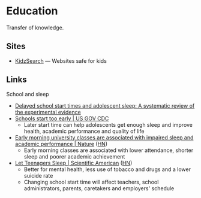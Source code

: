# Education

Transfer of knowledge.

## Sites

- [KidzSearch](https://www.kidzsearch.com/sites.html) — Websites safe for kids

## Links

School and sleep

- [Delayed school start times and adolescent sleep: A systematic review of the experimental evidence](https://www.sciencedirect.com/science/article/abs/pii/S1087079215000891)
- [Schools start too early | US GOV CDC](https://www.cdc.gov/sleep/features/schools-start-too-early.html)
  - Later start time can help adolescents get enough sleep and improve health,
    academic performance and quality of life
- [Early morning university classes are associated with impaired sleep and academic performance | Nature](https://www.nature.com/articles/s41562-023-01531-x)
  ([HN](https://news.ycombinator.com/item?id=34877691))
  - Early morning classes are associated with lower attendance, shorter sleep
    and poorer academic achievement
- [Let Teenagers Sleep | Scientific American](https://www.scientificamerican.com/article/let-teenagers-sleep/)
  ([HN](https://news.ycombinator.com/item?id=34780343))
  - Better for mental health, less use of tobacco and drugs and a lower suicide
    rate
  - Changing school start time will affect teachers, school administrators,
    parents, caretakers and employers' schedule
